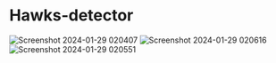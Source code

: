 # Hawks-detector

![Screenshot 2024-01-29 020407](https://github.com/NEWTONSGAMINGYT/Hawks-detector/assets/57442404/0c5d892e-a66a-46e2-a6c2-e0463b97c0a5)
![Screenshot 2024-01-29 020616](https://github.com/NEWTONSGAMINGYT/Hawks-detector/assets/57442404/21f929a3-95d2-44bc-9604-4d605997daaf)
![Screenshot 2024-01-29 020551](https://github.com/NEWTONSGAMINGYT/Hawks-detector/assets/57442404/70c47e04-853e-417c-8b7b-1a58728081dd)
